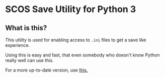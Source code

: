 # SCOS Save Utility for Python 3

## What is this?

This utility is used for enabling access to `.ini` files to get a save like experience.

Using this is easy and fast, that even somebody who doesn't know Python really well can use this.

For a more up-to-date version, use [this.](SCOS-Apps/Save-Utility)
